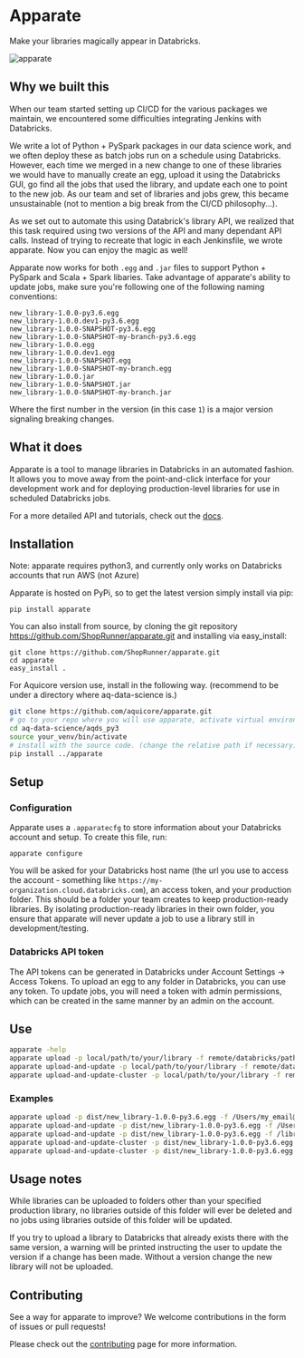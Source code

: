# Apparate
Make your libraries magically appear in Databricks.

![apparate](https://pa1.narvii.com/6547/b8fd048a32aa591dbae528f4a80e67cb87112317_hq.gif)


## Why we built this

When our team started setting up CI/CD for the various packages we maintain, we encountered some difficulties integrating Jenkins with Databricks.

We write a lot of Python + PySpark packages in our data science work, and we often deploy these as batch jobs run on a schedule using Databricks. However, each time we merged in a new change to one of these libraries we would have to manually create an egg, upload it using the Databricks GUI, go find all the jobs that used the library, and update each one to point to the new job. As our team and set of libraries and jobs grew, this became unsustainable (not to mention a big break from the CI/CD philosophy...).

As we set out to automate this using Databrick's library API, we realized that this task required using two versions of the API and many dependant API calls. Instead of trying to recreate that logic in each Jenkinsfile, we wrote apparate. Now you can enjoy the magic as well!

Apparate now works for both `.egg` and `.jar` files to support Python + PySpark and Scala + Spark libaries.
Take advantage of apparate's ability to update jobs, make sure you're following one of the following naming conventions:
```
new_library-1.0.0-py3.6.egg
new_library-1.0.0.dev1-py3.6.egg
new_library-1.0.0-SNAPSHOT-py3.6.egg
new_library-1.0.0-SNAPSHOT-my-branch-py3.6.egg
new_library-1.0.0.egg
new_library-1.0.0.dev1.egg
new_library-1.0.0-SNAPSHOT.egg
new_library-1.0.0-SNAPSHOT-my-branch.egg
new_library-1.0.0.jar
new_library-1.0.0-SNAPSHOT.jar
new_library-1.0.0-SNAPSHOT-my-branch.jar
```
Where the first number in the version (in this case `1`) is a major version signaling breaking changes.

## What it does

Apparate is a tool to manage libraries in Databricks in an automated fashion. It allows you to move away from the point-and-click interface for your development work and for deploying production-level libraries for use in scheduled Databricks jobs.

For a more detailed API and tutorials, check out the [docs](https://apparate.readthedocs.io/en/latest/index.html).

## Installation

Note: apparate requires python3, and currently only works on Databricks accounts that run AWS (not Azure)

Apparate is hosted on PyPi, so to get the latest version simply install via pip:
```
pip install apparate
```

You can also install from source, by cloning the git repository https://github.com/ShopRunner/apparate.git and installing via easy_install:
```
git clone https://github.com/ShopRunner/apparate.git
cd apparate
easy_install .
```
For Aquicore version use, install in the following way. (recommend to be under a directory where aq-data-science is.)
```bash
git clone https://github.com/aquicore/apparate.git
# go to your repo where you will use apparate, activate virtual environment
cd aq-data-science/aqds_py3
source your_venv/bin/activate
# install with the source code. (change the relative path if necessary) 
pip install ../apparate

```

## Setup

### Configuration

Apparate uses a `.apparatecfg` to store information about your Databricks account and setup. To create this file, run:
```
apparate configure
```

You will be asked for your Databricks host name (the url you use to access the account - something like `https://my-organization.cloud.databricks.com`), an access token, and your production folder. This should be a folder your team creates to keep production-ready libraries. By isolating production-ready libraries in their own folder, you ensure that apparate will never update a job to use a library still in development/testing.

### Databricks API token

The API tokens can be generated in Databricks under Account Settings -> Access Tokens. To upload an egg to any folder in Databricks, you can use any token. To update jobs, you will need a token with admin permissions, which can be created in the same manner by an admin on the account.

## Use
```bash
apparate -help
apparate upload -p local/path/to/your/library -f remote/databricks/path
apparate upload-and-update -p local/path/to/your/library -f remote/databricks/path --cleanup/--no-cleanup # if not given, default is --cleanup
apparate upload-and-update-cluster -p local/path/to/your/library -f remote/databricks/path --cleanup/--no-cleanup
```

### Examples
```bash
apparate upload -p dist/new_library-1.0.0-py3.6.egg -f /Users/my_email@fake_organization.com
apparate upload-and-update -p dist/new_library-1.0.0-py3.6.egg -f /Users/my_email@fake_organization.com --cleanup
apparate upload-and-update -p dist/new_library-1.0.0-py3.6.egg -f /libraries --no-cleanup #/libraries is in libraries in Shared folder
apparate upload-and-update-cluster -p dist/new_library-1.0.0-py3.6.egg -f /Users/my_email@fake_organization.com --cleanup
apparate upload-and-update-cluster -p dist/new_library-1.0.0-py3.6.egg -f /libraries --no-cleanup
```

## Usage notes

While libraries can be uploaded to folders other than your specified production library, no libraries outside of this folder will ever be deleted and no jobs using libraries outside of this folder will be updated.

If you try to upload a library to Databricks that already exists there with the same version, a warning will be printed instructing the user to update the version if a change has been made. Without a version change the new library will not be uploaded.


## Contributing
See a way for apparate to improve? We welcome contributions in the form of issues or pull requests!

Please check out the [contributing](https://apparate.readthedocs.io/en/latest/contrib.html) page for more information.
